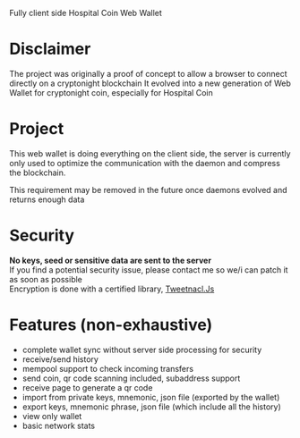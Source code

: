 Fully client side Hospital Coin Web Wallet

# Disclaimer
The project was originally a proof of concept to allow a browser to connect directly on a cryptonight blockchain
It evolved into a new generation of Web Wallet for cryptonight coin, especially for Hospital Coin

# Project
This web wallet is doing everything on the client side, the server is currently only used to optimize
the communication with the daemon and compress the blockchain.  

This requirement may be removed in the future once daemons evolved and returns enough data 

# Security
**No keys, seed or sensitive data are sent to the server**  
If you find a potential security issue, please contact me so we/i can patch it as soon as possible  
Encryption is done with a certified library, [Tweetnacl.Js](https://github.com/dchest/tweetnacl-js)

# Features (non-exhaustive)
- complete wallet sync without server side processing for security
- receive/send history
- mempool support to check incoming transfers
- send coin, qr code scanning included, subaddress support
- receive page to generate a qr code
- import from private keys, mnemonic, json file (exported by the wallet)
- export keys, mnemonic phrase, json file (which include all the history)
- view only wallet
- basic network stats
